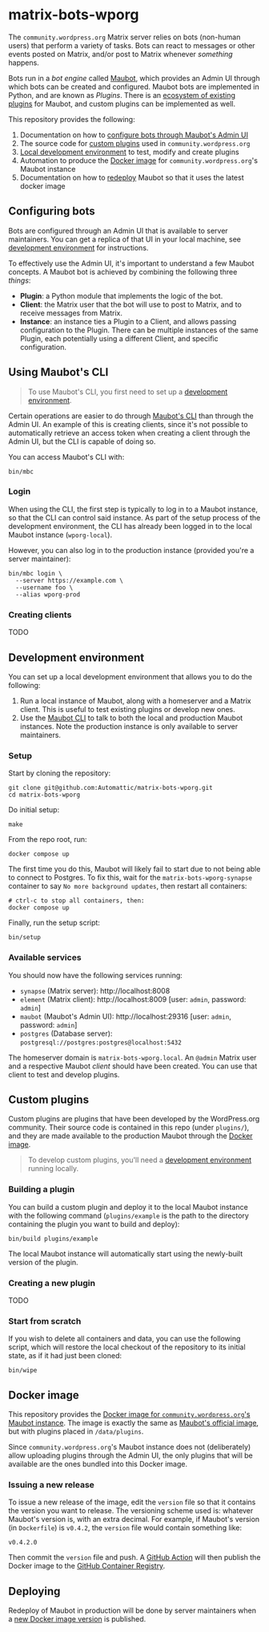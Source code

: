 # matrix-bots-wporg
The `community.wordpress.org` Matrix server relies on bots (non-human users) that perform a variety of tasks. Bots can react to messages or other events posted on Matrix, and/or post to Matrix whenever _something_ happens.

Bots run in a _bot engine_ called [Maubot](https://maubot.xyz), which provides an Admin UI through which bots can be created and configured. Maubot bots are implemented in Python, and are known as _Plugins_. There is an [ecosystem of existing plugins](https://plugins.mau.bot/) for Maubot, and custom plugins can be implemented as well.

This repository provides the following:

1. Documentation on how to [configure bots through Maubot's Admin UI](#configuring-bots)
2. The source code for [custom plugins](#custom-plugins) used in `community.wordpress.org`
3. [Local development environment](#development-environment) to test, modify and create plugins
4. Automation to produce the [Docker image](#docker-image) for `community.wordpress.org`'s Maubot instance
5. Documentation on how to [redeploy](#deploying) Maubot so that it uses the latest docker image

## Configuring bots
Bots are configured through an Admin UI that is available to server maintainers. You can get a replica of that UI in your local machine, see [development environment](#development-environment) for instructions.

To effectively use the Admin UI, it's important to understand a few Maubot concepts. A Maubot bot is achieved by combining the following three _things_:

- **Plugin**: a Python module that implements the logic of the bot.
- **Client**: the Matrix user that the bot will use to post to Matrix, and to receive messages from Matrix.
- **Instance**: an instance ties a Plugin to a Client, and allows passing configuration to the Plugin. There can be multiple instances of the same Plugin, each potentially using a different Client, and specific configuration.

## Using Maubot's CLI
> To use Maubot's CLI, you first need to set up a [development environment](#development-environment).

Certain operations are easier to do through [Maubot's CLI](https://docs.mau.fi/maubot/usage/cli/index.html) than through the Admin UI. An example of this is creating clients, since it's not possible to automatically retrieve an access token when creating a client through the Admin UI, but the CLI is capable of doing so.

You can access Maubot's CLI with:

```shell
bin/mbc
```

### Login

When using the CLI, the first step is typically to log in to a Maubot instance, so that the CLI can control said instance. As part of the setup process of the development environment, the CLI has already been logged in to the local Maubot instance (`wporg-local`).

However, you can also log in to the production instance (provided you're a server maintainer):

```shell
bin/mbc login \
  --server https://example.com \
  --username foo \
  --alias wporg-prod
```

### Creating clients
TODO

## Development environment
You can set up a local development environment that allows you to do the following:

1. Run a local instance of Maubot, along with a homeserver and a Matrix client. This is useful to test existing plugins or develop new ones.
2. Use the [Maubot CLI](#maubots-cli) to talk to both the local and production Maubot instances. Note the production instance is only available to server maintainers.

### Setup
Start by cloning the repository:

```shell
git clone git@github.com:Automattic/matrix-bots-wporg.git
cd matrix-bots-wporg
```

Do initial setup:

```shell
make
```

From the repo root, run:

```shell
docker compose up
```

The first time you do this, Maubot will likely fail to start due to not being able to connect to Postgres. To fix this, wait for the `matrix-bots-wporg-synapse` container to say `No more background updates`, then restart all containers:

```shell
# ctrl-c to stop all containers, then:
docker compose up
```

Finally, run the setup script:

```shell
bin/setup
```

### Available services

You should now have the following services running:

- `synapse` (Matrix server): http://localhost:8008
- `element` (Matrix client): http://localhost:8009 [user: `admin`, password: `admin`]
- `maubot` (Maubot's Admin UI): http://localhost:29316 [user: `admin`, password: `admin`]
- `postgres` (Database server): `postgresql://postgres:postgres@localhost:5432`

The homeserver domain is `matrix-bots-wporg.local`. An `@admin` Matrix user and a respective Maubot _client_ should have been created. You can use that client to test and develop plugins.

## Custom plugins

Custom plugins are plugins that have been developed by the WordPress.org community. Their source code is contained in this repo (under `plugins/`), and they are made available to the production Maubot through the [Docker image](#docker-image).

> To develop custom plugins, you'll need a [development environment](#development-environment) running locally.

### Building a plugin
You can build a custom plugin and deploy it to the local Maubot instance with the following command (`plugins/example` is the path to the directory containing the plugin you want to build and deploy):

```shell
bin/build plugins/example
```

The local Maubot instance will automatically start using the newly-built version of the plugin.

### Creating a new plugin
TODO

### Start from scratch
If you wish to delete all containers and data, you can use the following script, which will restore the local checkout of the repository to its initial state, as if it had just been cloned:

```shell
bin/wipe
```

## Docker image
This repository provides the [Docker image for `community.wordpress.org`'s Maubot instance](https://github.com/Automattic/matrix-bots-wporg/pkgs/container/matrix-bots-wporg). The image is exactly the same as [Maubot's official image](https://mau.dev/maubot/maubot/container_registry/6?orderBy=NAME&sort=desc&search[]=), but with plugins placed in `/data/plugins`.

Since `community.wordpress.org`'s Maubot instance does not (deliberately) allow uploading plugins through the Admin UI, the only plugins that will be available are the ones bundled into this Docker image.

### Issuing a new release
To issue a new release of the image, edit the `version` file so that it contains the version you want to release. The versioning scheme used is: whatever Maubot's version is, with an extra decimal. For example, if Maubot's version (in `Dockerfile`) is `v0.4.2`, the `version` file would contain something like:

```
v0.4.2.0
```

Then commit the `version` file and push. A [GitHub Action](https://github.com/Automattic/matrix-bots-wporg/actions/workflows/publish-image.yml) will then publish the Docker image to the [GitHub Container Registry](https://github.com/Automattic/matrix-bots-wporg/pkgs/container/matrix-bots-wporg).

## Deploying
Redeploy of Maubot in production will be done by server maintainers when a [new Docker image version](#docker-image) is published.
